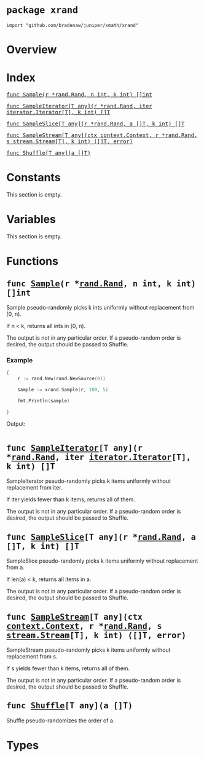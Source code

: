 # `package xrand`

```
import "github.com/bradenaw/juniper/xmath/xrand"
```

# Overview



# Index

<samp><a href="#Sample">func Sample(r *rand.Rand, n int, k int) []int</a></samp>

<samp><a href="#SampleIterator">func SampleIterator[T any](r *rand.Rand, iter iterator.Iterator[T], k int) []T</a></samp>

<samp><a href="#SampleSlice">func SampleSlice[T any](r *rand.Rand, a []T, k int) []T</a></samp>

<samp><a href="#SampleStream">func SampleStream[T any](ctx context.Context, r *rand.Rand, s stream.Stream[T], k int) ([]T, error)</a></samp>

<samp><a href="#Shuffle">func Shuffle[T any](a []T)</a></samp>


# Constants

This section is empty.

# Variables

This section is empty.

# Functions

<h2><a id="Sample"></a><samp>func <a href="#Sample">Sample</a>(r *<a href="https://pkg.go.dev/math/rand#Rand">rand.Rand</a>, n int, k int) []int</samp></h2>

Sample pseudo-randomly picks k ints uniformly without replacement from [0, n).

If n < k, returns all ints in [0, n).

The output is not in any particular order. If a pseudo-random order is desired, the output should
be passed to Shuffle.


### Example 
```go
{
	r := rand.New(rand.NewSource(0))

	sample := xrand.Sample(r, 100, 5)

	fmt.Println(sample)

}
```

Output:
```text
```
<h2><a id="SampleIterator"></a><samp>func <a href="#SampleIterator">SampleIterator</a>[T any](r *<a href="https://pkg.go.dev/math/rand#Rand">rand.Rand</a>, iter <a href="../iterator.md#Iterator">iterator.Iterator</a>[T], k int) []T</samp></h2>

SampleIterator pseudo-randomly picks k items uniformly without replacement from iter.

If iter yields fewer than k items, returns all of them.

The output is not in any particular order. If a pseudo-random order is desired, the output should
be passed to Shuffle.


<h2><a id="SampleSlice"></a><samp>func <a href="#SampleSlice">SampleSlice</a>[T any](r *<a href="https://pkg.go.dev/math/rand#Rand">rand.Rand</a>, a []T, k int) []T</samp></h2>

SampleSlice pseudo-randomly picks k items uniformly without replacement from a.

If len(a) < k, returns all items in a.

The output is not in any particular order. If a pseudo-random order is desired, the output should
be passed to Shuffle.


<h2><a id="SampleStream"></a><samp>func <a href="#SampleStream">SampleStream</a>[T any](ctx <a href="https://pkg.go.dev/context#Context">context.Context</a>, r *<a href="https://pkg.go.dev/math/rand#Rand">rand.Rand</a>, s <a href="../stream.md#Stream">stream.Stream</a>[T], k int) ([]T, error)</samp></h2>

SampleStream pseudo-randomly picks k items uniformly without replacement from s.

If s yields fewer than k items, returns all of them.

The output is not in any particular order. If a pseudo-random order is desired, the output should
be passed to Shuffle.


<h2><a id="Shuffle"></a><samp>func <a href="#Shuffle">Shuffle</a>[T any](a []T)</samp></h2>

Shuffle pseudo-randomizes the order of a.


# Types

